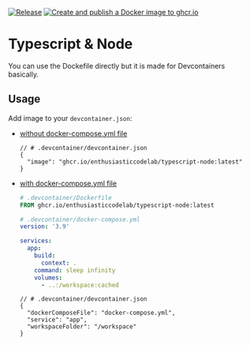 [![Release](https://github.com/enthusiasticcodelab/typescript-node/actions/workflows/release.yml/badge.svg)](https://github.com/enthusiasticcodelab/typescript-node/actions/workflows/release.yml)
[![Create and publish a Docker image to ghcr.io](https://github.com/enthusiasticcodelab/typescript-node/actions/workflows/publish-ghcr.yml/badge.svg)](https://github.com/enthusiasticcodelab/typescript-node/actions/workflows/publish-ghcr.yml)

# Typescript & Node

You can use the Dockefile directly but it is made for Devcontainers basically.

## Usage

Add image to your `devcontainer.json`:

- [without docker-compose.yml file]

  ```jsonc
  // # .devcontainer/devcontainer.json
  {
    "image": "ghcr.io/enthusiasticcodelab/typescript-node:latest"
  }
  ```

- [with docker-compose.yml file]

  ```Dockerfile
  # .devcontainer/Dockerfile
  FROM ghcr.io/enthusiasticcodelab/typescript-node:latest
  ```

  ```yaml
  # .devcontainer/docker-compose.yml
  version: '3.9'

  services:
    app:
      build:
        context: .
      command: sleep infinity
      volumes:
        - ..:/workspace:cached
  ```

  ```jsonc
  // # .devcontainer/devcontainer.json
  {
    "dockerComposeFile": "docker-compose.yml",
    "service": "app",
    "workspaceFolder": "/workspace"
  }
  ```

[without docker-compose.yml file]: https://github.com/enthusiasticcodelab/website/blob/2574612d5b4a6e77db1ea5373590009abc05a7b5/.devcontainer/devcontainer.json#L3
[with docker-compose.yml file]: https://github.com/enthusiasticcodelab/website/tree/main/.devcontainer
